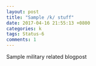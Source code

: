 ```yaml
---
layout: post
title: "Sample /k/ stuff"
date: 2017-04-16 21:55:13 +0800
categories: k
tags: Status-6
comments: 1
---
```


Sample military related blogpost